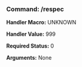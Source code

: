 ### Command: /respec

**Handler Macro:** UNKNOWN

**Handler Value:** 999

**Required Status:** 0

**Arguments:**
None
